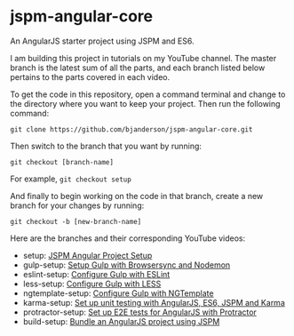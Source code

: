 # jspm-angular-core
An AngularJS starter project using JSPM and ES6.

I am building this project in tutorials on my YouTube channel. The master branch is the latest sum of all the parts, and each branch listed below pertains to the parts covered in each video.

To get the code in this repository, open a command terminal and change to the directory where you want to keep your project. Then run the following command:

    git clone https://github.com/bjanderson/jspm-angular-core.git

Then switch to the branch that you want by running:

    git checkout [branch-name]

For example, `git checkout setup`

And finally to begin working on the code in that branch, create a new branch for your changes by running:

    git checkout -b [new-branch-name]

Here are the branches and their corresponding YouTube videos:
* setup: [JSPM Angular Project Setup](https://www.youtube.com/watch?v=c7omV80IPwg)
* gulp-setup: [Setup Gulp with Browsersync and Nodemon](https://www.youtube.com/watch?v=_BNo2VCr2k8)
* eslint-setup: [Configure Gulp with ESLint](https://www.youtube.com/watch?v=_QzVB382JwQ)
* less-setup: [Configure Gulp with LESS](https://www.youtube.com/watch?v=bTj7jNt35kk)
* ngtemplate-setup: [Configure Gulp with NGTemplate](https://www.youtube.com/watch?v=gh8AkXcmfO8)
* karma-setup: [Set up unit testing with AngularJS, ES6, JSPM and Karma](https://www.youtube.com/watch?v=3D7o9BQHY7Q)
* protractor-setup: [Set up E2E tests for AngularJS with Protractor](https://www.youtube.com/watch?v=6f3MuEgDT0E)
* build-setup: [Bundle an AngularJS project using JSPM](https://www.youtube.com/watch?v=ZJC-nlXErOw)
